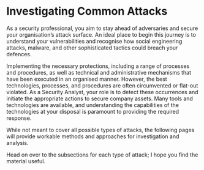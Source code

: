 # Investigating Common Attacks

As a security professional, you aim to stay ahead of adversaries and secure your organisation’s attack surface. An ideal place to begin this journey is to understand your vulnerabilities and recognise how social engineering attacks, malware, and other sophisticated tactics could breach your defences.

Implementing the necessary protections, including a range of processes and procedures, as well as technical and administrative mechanisms that have been executed in an organised manner. However, the best technologies, processes, and procedures are often circumvented or flat-out violated. As a Security Analyst, your role is to detect these occurrences and initiate the appropriate actions to secure company assets. Many tools and technologies are available, and understanding the capabilities of the technologies at your disposal is paramount to providing the required response.

While not meant to cover all possible types of attacks, the following pages will provide workable methods and approaches for investigation and analysis.&#x20;

Head on over to the subsections for each type of attack; I hope you find the material useful.
